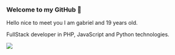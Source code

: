 ### Welcome to my GitHub 💜

Hello nice to meet you I am gabriel and 19 years old.

FullStack developer in PHP, JavaScript and Python technologies.

<img src="https://img.icons8.com/color/48/000000/python.png"/>
<!--
**piassa157/piassa157** is a ✨ _special_ ✨ repository because its `README.md` (this file) appears on your GitHub profile.

Here are some ideas to get you started:

- 🔭 I’m currently working on ...
- 🌱 I’m currently learning ...
- 👯 I’m looking to collaborate on ...
- 🤔 I’m looking for help with ...
- 💬 Ask me about ...
- 📫 How to reach me: ...
- 😄 Pronouns: ...
- ⚡ Fun fact: ...
-->
